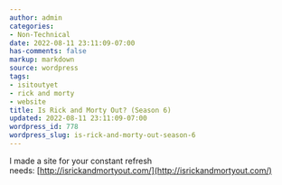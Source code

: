 ```yaml
---
author: admin
categories:
- Non-Technical
date: 2022-08-11 23:11:09-07:00
has-comments: false
markup: markdown
source: wordpress
tags:
- isitoutyet
- rick and morty
- website
title: Is Rick and Morty Out? (Season 6)
updated: 2022-08-11 23:11:09-07:00
wordpress_id: 778
wordpress_slug: is-rick-and-morty-out-season-6
---
```

I made a site for your constant refresh needs: [http://isrickandmortyout.com/](http://isrickandmortyout.com/)
